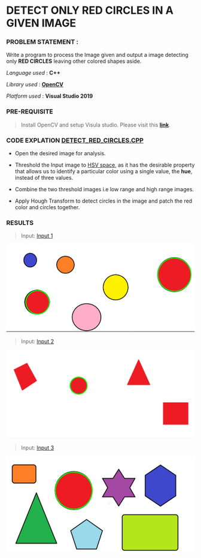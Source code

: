 # DETECT ONLY RED CIRCLES IN A GIVEN IMAGE


### PROBLEM STATEMENT : 
Write a program to process the Image given and output a image detecting only **RED CIRCLES** leaving other colored shapes aside.

_Language used_ : **C++**

_Library used_ : **[OpenCV](https://opencv.org/)**

_Platform used_ : **Visual Studio 2019**


### PRE-REQUISITE

> Install OpenCV and setup Visula studio. Please visit this **[link](https://www.youtube.com/watch?v=7SM5OD2pZKY&t=654s)**.

### CODE EXPLATION [DETECT_RED_CIRCLES.CPP](https://github.com/smitz94/Projects/blob/master/Detect%20only%20Red%20circles%20in%20a%20given%20Image/detect_red_circles.cpp)
* Open the desired image for analysis.

* Threshold the Input image to [HSV space](https://en.wikipedia.org/wiki/HSL_and_HSV), as it has the desirable property 
that allows us to identify a particular color using a single value, the **hue**, instead of three values. 

* Combine the two threshold images i.e low range and high range images.

* Apply Hough Transform to detect circles in the image and patch the red color and circles together.

### RESULTS

> Input: [Input 1](https://github.com/smitz94/Projects/blob/master/Detect%20only%20Red%20circles%20in%20a%20given%20Image/Images/all_circles.png)

![](https://github.com/smitz94/Projects/blob/master/Detect%20only%20Red%20circles%20in%20a%20given%20Image/Images/result1.png)

> Input: [Input 2](https://github.com/smitz94/Projects/blob/master/Detect%20only%20Red%20circles%20in%20a%20given%20Image/Images/all_red.png)

![](https://github.com/smitz94/Projects/blob/master/Detect%20only%20Red%20circles%20in%20a%20given%20Image/Images/result2.png)

> Input: [Input 3](https://github.com/smitz94/Projects/blob/master/Detect%20only%20Red%20circles%20in%20a%20given%20Image/Images/diff_shapes.png)

![](https://github.com/smitz94/Projects/blob/master/Detect%20only%20Red%20circles%20in%20a%20given%20Image/Images/result3.png)
